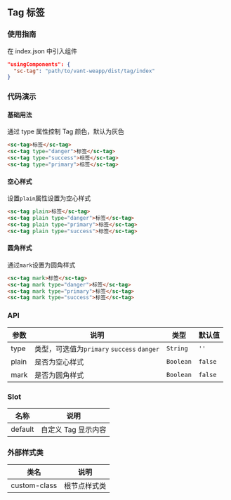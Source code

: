 ## Tag 标签

### 使用指南

在 index.json 中引入组件
```json
"usingComponents": {
  "sc-tag": "path/to/vant-weapp/dist/tag/index"
}
```

### 代码演示

#### 基础用法
通过 type 属性控制 Tag 颜色，默认为灰色

```html
<sc-tag>标签</sc-tag>
<sc-tag type="danger">标签</sc-tag>
<sc-tag type="success">标签</sc-tag>
<sc-tag type="primary">标签</sc-tag>
```

#### 空心样式
设置`plain`属性设置为空心样式

```html
<sc-tag plain>标签</sc-tag>
<sc-tag plain type="danger">标签</sc-tag>
<sc-tag plain type="primary">标签</sc-tag>
<sc-tag plain type="success">标签</sc-tag>
```

#### 圆角样式
通过`mark`设置为圆角样式

```html
<sc-tag mark>标签</sc-tag>
<sc-tag mark type="danger">标签</sc-tag>
<sc-tag mark type="primary">标签</sc-tag>
<sc-tag mark type="success">标签</sc-tag>
```

### API

| 参数 | 说明 | 类型 | 默认值 |
|------|------|------|-------|
| type | 类型，可选值为`primary` `success` `danger` | `String` | `''`|
| plain | 是否为空心样式 | `Boolean` | `false` |
| mark | 是否为圆角样式 | `Boolean` | `false` |

### Slot

| 名称 | 说明 |
|------|------|
| default | 自定义 Tag 显示内容 |

### 外部样式类

| 类名 | 说明 |
|------|------|
| custom-class | 根节点样式类 |
